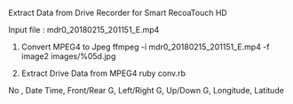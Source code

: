 Extract Data from Drive Recorder for Smart RecoaTouch HD

Input file : mdr0_20180215_201151_E.mp4

1) Convert MPEG4 to Jpeg
ffmpeg -i mdr0_20180215_201151_E.mp4 -f image2 images/%05d.jpg

2) Extract Drive Data from MPEG4
ruby conv.rb

No , Date Time, Front/Rear G, Left/Right G, Up/Down G, Longitude, Latitude



